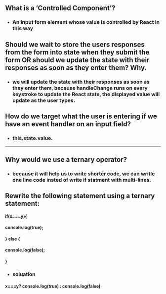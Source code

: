 ## What is a ‘Controlled Component’?
 - ### An input form element whose value is controlled by React in this way

## Should we wait to store the users responses from the form into state when they submit the form OR should we update the state with their responses as soon as they enter them? Why.
 - ### we will update the state with their responses as soon as they enter them, because handleChange runs on every keystroke to update the React state, the displayed value will update as the user types.

## How do we target what the user is entering if we have an event handler on an input field?
 - ### this.state.value.

---

## Why would we use a ternary operator?
 - ### because it will help us to write shorter code, we can writle one line code insted of write if statment with multi-lines.

## Rewrite the following statement using a ternary statement:

####  if(x===y){
#### console.log(true);
####  } else {
#### console.log(false);
####  }

- ### soluation

#### x===y? console.log(true) : console.log(false)